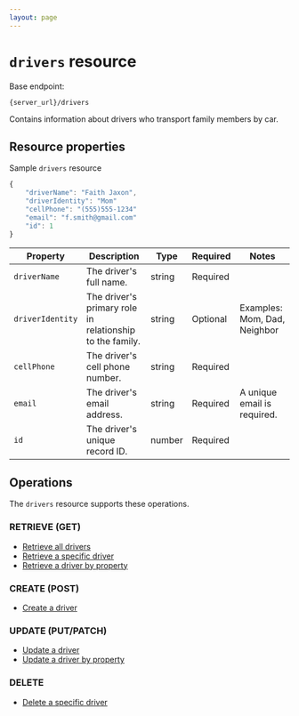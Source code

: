 ```yaml
---
layout: page
---
```


# `drivers` resource

Base endpoint:

```shell
{server_url}/drivers
```

Contains information about drivers who transport family members by car.

## Resource properties

Sample `drivers` resource

```js
{
    "driverName": "Faith Jaxon",
    "driverIdentity": "Mom"
    "cellPhone": "(555)555-1234"
    "email": "f.smith@gmail.com"
    "id": 1
}
```

| Property | Description | Type | Required | Notes |
| -------------- | ------ | ------------ |------------ |------------ |
| `driverName` | The driver's full name. | string | Required |  |
| `driverIdentity` | The driver's primary role in relationship to the family. | string | Optional |Examples: Mom, Dad, Neighbor  |
| `cellPhone` | The driver's cell phone number. | string | Required |  |
| `email` | The driver's email address. | string | Required | A unique email is required. |
| `id` | The driver's unique record ID. | number | Required |  |

## Operations

The `drivers` resource supports these operations.

### RETRIEVE (GET)

* [Retrieve all drivers](drivers-get-all-drivers.md)
* [Retrieve a specific driver](drivers-get-driver-by-id.md)
* [Retrieve a driver by property](drivers-get-driver-by-property.md)

### CREATE (POST)

* [Create a driver](drivers-create-driver.md)

### UPDATE (PUT/PATCH)

* [Update a driver](drivers-update-schedule-by-id.md)
* [Update a driver by property](drivers-update-schedule-by-property.md)

### DELETE

* [Delete a specific driver](drivers-delete-schedule-by-id.md)
